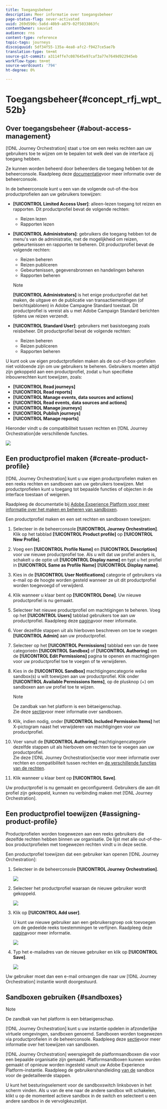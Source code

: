 ```yaml
---
title: Toegangsbeheer
description: Meer informatie over toegangsbeheer
page-status-flag: never-activated
uuid: 269d590c-5a6d-40b9-a879-02f5033863fc
contentOwner: sauviat
audience: rns
content-type: reference
topic-tags: journeys
discoiquuid: 5df34f55-135a-4ea8-afc2-f9427ce5ae7b
translation-type: tm+mt
source-git-commit: a3114ffe7c087645e97caf3a77e7649d922945eb
workflow-type: tm+mt
source-wordcount: '794'
ht-degree: 0%

---
```



# Toegangsbeheer{#concept_rfj_wpt_52b}

## Over toegangsbeheer {#about-access-management}

[!DNL Journey Orchestration] staat u toe om een reeks rechten aan uw gebruikers toe te wijzen om te bepalen tot welk deel van de interface zij toegang hebben.

Ze kunnen worden beheerd door beheerders die toegang hebben tot de beheerconsole. Raadpleeg deze [documentatie](https://helpx.adobe.com/enterprise/managing/user-guide.html)voor meer informatie over de beheerconsole.

In de beheerconsole kunt u een van de volgende out-of-the-box productprofielen aan uw gebruikers toewijzen:

* **[!UICONTROL Limited Access User]**: alleen-lezen toegang tot reizen en rapporten. Dit productprofiel bevat de volgende rechten:
   * Reizen lezen
   * Rapporten lezen

* **[!UICONTROL Administrators]**: gebruikers die toegang hebben tot de menu&#39;s van de administratie, met de mogelijkheid om reizen, gebeurtenissen en rapporten te beheren. Dit productprofiel bevat de volgende rechten:
   * Reizen beheren
   * Reizen publiceren
   * Gebeurtenissen, gegevensbronnen en handelingen beheren
   * Rapporten beheren
   >[!NOTE]
   >
   >**[!UICONTROL Administrators]** is het enige productprofiel dat het maken, de uitgave en de publicatie van transactiemeldingen (of berichtsjablonen) in Adobe Campagne Standard toestaat. Dit productprofiel is vereist als u met Adobe Campaign Standard berichten tijdens uw reizen verzendt.

* **[!UICONTROL Standard User]**: gebruikers met basistoegang zoals reisbeheer. Dit productprofiel bevat de volgende rechten:
   * Reizen beheren
   * Reizen publiceren
   * Rapporten beheren

U kunt ook uw eigen productprofielen maken als de out-of-box-profielen niet voldoende zijn om uw gebruikers te beheren.
Gebruikers moeten altijd zijn gekoppeld aan een productprofiel, zodat u hun specifieke inbouwrechten kunt toewijzen, zoals:

* **[!UICONTROL Read journeys]**
* **[!UICONTROL Read reports]**
* **[!UICONTROL Manage events, data sources and actions]**
* **[!UICONTROL Read events, data sources and actions]**
* **[!UICONTROL Manage journeys]**
* **[!UICONTROL Publish journeys]**
* **[!UICONTROL Manage reports]**

Hieronder vindt u de compatibiliteit tussen rechten en [!DNL Journey Orchestration]de verschillende functies.

![](../assets/journey_permission.png)

## Een productprofiel maken {#create-product-profile}

[!DNL Journey Orchestration] kunt u uw eigen productprofielen maken en een reeks rechten en sandboxen aan uw gebruikers toewijzen. Met productprofielen kunt u toegang tot bepaalde functies of objecten in de interface toestaan of weigeren.

Raadpleeg de documentatie bij [Adobe Experience Platform voor meer informatie over het maken en beheren van sandboxen](https://docs.adobe.com/content/help/en/experience-platform/sandbox/ui/user-guide.html).

Een productprofiel maken en een set rechten en sandboxen toewijzen:

1. Selecteer in de beheerconsole **[!UICONTROL Journey Orchestration]**. Klik op het tabblad **[!UICONTROL Product profile]** op **[!UICONTROL New Profile]**.

1. Voeg een **[!UICONTROL Profile Name]** en **[!UICONTROL Description]** voor uw nieuwe productprofiel toe. Als u wilt dat uw profiel anders is, schakelt u de optie uit **[!UICONTROL Display name]** en typt u het profiel in **[!UICONTROL Same as Profile Name]** **[!UICONTROL Display name]**.

1. Kies in de **[!UICONTROL User Notifications]** categorie of gebruikers via e-mail op de hoogte worden gesteld wanneer ze uit dit productprofiel worden toegevoegd of verwijderd.

1. Klik wanneer u klaar bent op **[!UICONTROL Done]**. Uw nieuwe productprofiel is nu gemaakt.

1. Selecteer het nieuwe productprofiel om machtigingen te beheren. Voeg op het **[!UICONTROL Users]** tabblad gebruikers toe aan uw productprofiel. Raadpleeg deze [pagina](../about/access-management.md#assigning-product-profile)voor meer informatie.

1. Voer dezelfde stappen uit als hierboven beschreven om toe te voegen **[!UICONTROL Admin]** aan uw productprofiel.

1. Selecteer op het **[!UICONTROL Permissions]** tabblad een van de twee categorieën **[!UICONTROL Sandbox]** of **[!UICONTROL Authoring]** om de **[!UICONTROL Edit Permissions]** pagina te openen en machtigingen voor uw productprofiel toe te voegen of te verwijderen.

1. Kies in de **[!UICONTROL Sandbox]** machtigingencategorie welke sandbox(s) u wilt toewijzen aan uw productprofiel. Klik onder **[!UICONTROL Available Permissions Items]**, op de plusknop (+) om sandboxen aan uw profiel toe te wijzen.

   >[!NOTE]
   >
   >De zandbak van het platform is een bètaeigenschap.
   <br>Zie deze [sectie](../about/access-management.md#sandboxes)voor meer informatie over sandboxen.

1. Klik, indien nodig, onder **[!UICONTROL Included Permission Items]** het X-pictogram naast het verwijderen van machtigingen voor uw productprofiel.

1. Voer vanuit de **[!UICONTROL Authoring]** machtigingencategorie dezelfde stappen uit als hierboven om rechten toe te voegen aan uw productprofiel.
   <br>Zie deze [!DNL Journey Orchestration]sectie voor meer informatie over rechten en compatibiliteit tussen rechten en [de verschillende functies van de rechten](../about/access-management.md#about-access-management).

1. Klik wanneer u klaar bent op **[!UICONTROL Save]**.

Uw productprofiel is nu gemaakt en geconfigureerd. Gebruikers die aan dit profiel zijn gekoppeld, kunnen nu verbinding maken met [!DNL Journey Orchestration].

## Een productprofiel toewijzen {#assigning-product-profile}

Productprofielen worden toegewezen aan een reeks gebruikers die dezelfde rechten hebben binnen uw organisatie.
De lijst met alle out-of-the-box productprofielen met toegewezen rechten vindt u in deze sectie.

Een productprofiel toewijzen dat een gebruiker kan openen [!DNL Journey Orchestration]:

1. Selecteer in de beheerconsole **[!UICONTROL Journey Orchestration]**.

   ![](../assets/user_management.png)

1. Selecteer het productprofiel waaraan de nieuwe gebruiker wordt gekoppeld.

   ![](../assets/user_management_2.png)

1. Klik op **[!UICONTROL Add user]**.

   U kunt uw nieuwe gebruiker aan een gebruikersgroep ook toevoegen om de gedeelde reeks toestemmingen te verfijnen. Raadpleeg deze [pagina](https://helpx.adobe.com/enterprise/using/user-groups.html)voor meer informatie.

   ![](../assets/user_management_3.png)

1. Typ het e-mailadres van de nieuwe gebruiker en klik op **[!UICONTROL Save]**.

   ![](../assets/user_management_4.png)

Uw gebruiker moet dan een e-mail ontvangen die naar uw [!DNL Journey Orchestration] instantie wordt doorgestuurd.

## Sandboxen gebruiken {#sandboxes}

>[!NOTE]
>
>De zandbak van het platform is een bètaeigenschap.

[!DNL Journey Orchestration] kunt u uw instantie opdelen in afzonderlijke virtuele omgevingen, sandboxen genoemd.
Sandboxen worden toegewezen via productprofielen in de beheerconsole. Raadpleeg deze [sectie](../about/access-management.md#create-product-profile)voor meer informatie over het toewijzen van sandboxen.

[!DNL Journey Orchestration] weerspiegelt de platformsandboxen die voor een bepaalde organisatie zijn gemaakt.
Platformsandboxen kunnen worden gemaakt of opnieuw worden ingesteld vanuit uw Adobe Experience Platform-instantie. Raadpleeg de gebruikershandleiding [van de](https://docs.adobe.com/content/help/en/experience-platform/sandbox/ui/user-guide.html) sandbox voor de gedetailleerde stappen.

U kunt het besturingselement voor de sandboxswitch linksboven in het scherm vinden. Als u van de ene naar de andere sandbox wilt schakelen, klikt u op de momenteel actieve sandbox in de switch en selecteert u een andere sandbox in de vervolgkeuzelijst.
